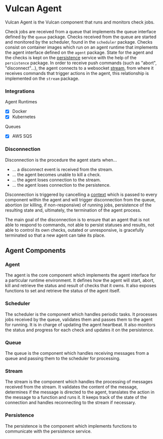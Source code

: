 # Vulcan Agent

Vulcan Agent is the Vulcan component that runs and monitors check jobs.

Check jobs are received from a queue that implements the queue interface
defined by the `queue` package. Checks received from the queue are started and
monitored by the scheduler, found in the `scheduler` package. Checks consist on
container images which run on an agent runtime that implements the agent
interface defined on the `agent` package. State for the agent and the checks is
kept on the [persistence](https://github.com/adevinta/vulcan-persistence) service
with the help of the `persistence` package. In order to receive push commands
(such as "abort", "disconnect"...), the agent connects to a websocket
[stream](https://github.com/adevinta/vulcan-stream), from where it
receives commands that trigger actions in the agent, this relationship is
implemented on the `stream` package.

### Integrations

Agent Runtimes

- [x] Docker
- [x] Kubernetes

Queues

- [x] AWS SQS

### Disconnection

Disconnection is the procedure the agent starts when...

- ... a disconnect event is received from the stream.
- ... the agent becomes unable to kill a check.
- ... the agent loses connection to the stream.
- ... the agent loses connection to the persistence.

Disconnection is triggered by cancelling a
[context](https://golang.org/pkg/context/) which is passed to every component
within the agent and will trigger disconnection from the queue, abortion (or
killing, if non-responsive) of running jobs, persistence of the resulting state
and, ultimately, the termination of the agent process.

The main goal of the disconnection is to ensure that an agent that is not able
to respond to commands, not able to persist statuses and results, not able to
control its own checks, outated or unresponsive, is gracefully terminated so
that a new agent can take its place.

## Agent Components

### Agent

The agent is the core component which implements the agent interface for a
particular runtime environment. It defines how the agent will start, abort,
kill and retrieve the status and result of checks that it owns. It also exposes
functions to set and retrieve the status of the agent itself.

### Scheduler

The scheduler is the component which handles periodic tasks. It processes jobs
received by the queue, validates them and passes them to the agent for running.
It is in charge of updating the agent heartbeat. It also monitors the status
and progress for each check and updates it on the persistence.

### Queue

The queue is the component which handles receiving messages from a queue and
passing them to the scheduler for processing.

### Stream

The stream is the component which handles the processing of messages received
from the stream. It validates the content of the message, determines if the
message is directed to the agent, translates the action in the message to a
function and runs it. It keeps track of the state of the connection and handles
reconnecting to the stream if necessary.

### Persistence

The persistence is the component which implements functions to communicate with
the persistence service.
